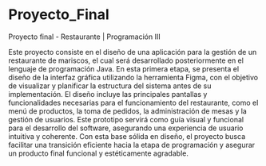 # Proyecto_Final
Proyecto final - Restaurante | Programación III

Este proyecto consiste en el diseño de una aplicación para la gestión de un restaurante de mariscos, el cual será desarrollado posteriormente en el lenguaje
de programación Java. En esta primera etapa, se presenta el diseño de la interfaz gráfica utilizando la herramienta Figma, con el objetivo de visualizar y 
planificar la estructura del sistema antes de su implementación. El diseño incluye las principales pantallas y funcionalidades necesarias para el 
funcionamiento del restaurante, como el menú de productos, la toma de pedidos, la administración de mesas y la gestión de usuarios. Este prototipo servirá 
como guía visual y funcional para el desarrollo del software, asegurando una experiencia de usuario intuitiva y coherente. Con esta base sólida en diseño, el 
proyecto busca facilitar una transición eficiente hacia la etapa de programación y asegurar un producto final funcional y estéticamente agradable.
